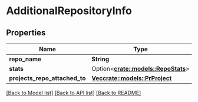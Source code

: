 # AdditionalRepositoryInfo

## Properties

Name | Type | Description | Notes
------------ | ------------- | ------------- | -------------
**repo_name** | **String** |  | 
**stats** | Option<[**crate::models::RepoStats**](RepoStats.md)> |  | [optional]
**projects_repo_attached_to** | [**Vec<crate::models::PrProject>**](PR_Project.md) |  | 

[[Back to Model list]](../README.md#documentation-for-models) [[Back to API list]](../README.md#documentation-for-api-endpoints) [[Back to README]](../README.md)


